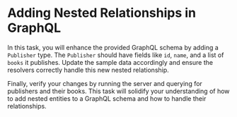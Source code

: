 # Adding Nested Relationships in GraphQL

In this task, you will enhance the provided GraphQL schema by adding a `Publisher` type. The `Publisher` should have fields like `id`, `name`, and a list of `books` it publishes. Update the sample data accordingly and ensure the resolvers correctly handle this new nested relationship.

Finally, verify your changes by running the server and querying for publishers and their books. This task will solidify your understanding of how to add nested entities to a GraphQL schema and how to handle their relationships.